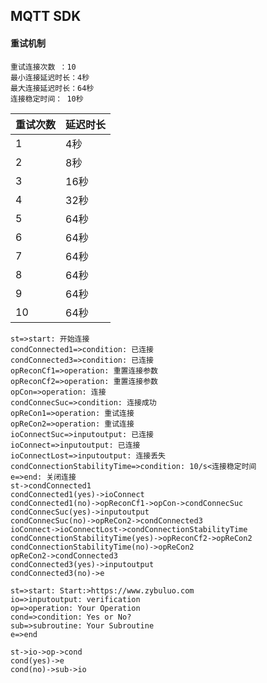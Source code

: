 ##  MQTT  SDK

#### 重试机制

```
重试连接次数 ：10
最小连接延迟时长：4秒
最大连接延迟时长：64秒
连接稳定时间： 10秒
```

| 重试次数 | 延迟时长 |
| -------- | -------- |
| 1        | 4秒      |
| 2        | 8秒      |
| 3        | 16秒     |
| 4        | 32秒     |
| 5        | 64秒     |
| 6        | 64秒     |
| 7        | 64秒     |
| 8        | 64秒     |
| 9        | 64秒     |
| 10       | 64秒     |

```flow
st=>start: 开始连接
condConnected1=>condition: 已连接
condConnected3=>condition: 已连接
opReconCf1=>operation: 重置连接参数
opReconCf2=>operation: 重置连接参数
opCon=>operation: 连接
condConnecSuc=>condition: 连接成功
opReCon1=>operation: 重试连接
opReCon2=>operation: 重试连接
ioConnectSuc=>inputoutput: 已连接
ioConnect=>inputoutput: 已连接
ioConnectLost=>inputoutput: 连接丢失
condConnectionStabilityTime=>condition: 10/s<连接稳定时间
e=>end: 关闭连接
st->condConnected1
condConnected1(yes)->ioConnect
condConnected1(no)->opReconCf1->opCon->condConnecSuc
condConnecSuc(yes)->inputoutput
condConnecSuc(no)->opReCon2->condConnected3
ioConnect->ioConnectLost->condConnectionStabilityTime
condConnectionStabilityTime(yes)->opReconCf2->opReCon2
condConnectionStabilityTime(no)->opReCon2
opReCon2->condConnected3
condConnected3(yes)->inputoutput
condConnected3(no)->e

```





```flow
st=>start: Start:>https://www.zybuluo.com
io=>inputoutput: verification
op=>operation: Your Operation
cond=>condition: Yes or No?
sub=>subroutine: Your Subroutine
e=>end

st->io->op->cond
cond(yes)->e
cond(no)->sub->io
```